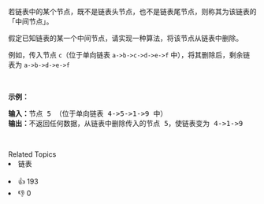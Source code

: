 <p>若链表中的某个节点，既不是链表头节点，也不是链表尾节点，则称其为该链表的「中间节点」。</p>

<p>假定已知链表的某一个中间节点，请实现一种算法，将该节点从链表中删除。</p>

<p>例如，传入节点&nbsp;<code>c</code>（位于单向链表&nbsp;<code>a-&gt;b-&gt;c-&gt;d-&gt;e-&gt;f</code>&nbsp;中），将其删除后，剩余链表为&nbsp;<code>a-&gt;b-&gt;d-&gt;e-&gt;f</code></p>

<p>&nbsp;</p>

<p><strong>示例：</strong></p>

<pre>
<strong>输入：</strong>节点&nbsp;5&nbsp;（位于单向链表&nbsp;4-&gt;5-&gt;1-&gt;9&nbsp;中）
<strong>输出：</strong>不返回任何数据，从链表中删除传入的节点 5，使链表变为&nbsp;4-&gt;1-&gt;9
</pre>

<p>&nbsp;</p>

<div><div>Related Topics</div><div><li>链表</li></div></div><br><div><li>👍 193</li><li>👎 0</li></div>